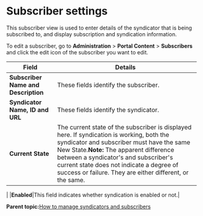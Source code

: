 # Subscriber settings 

This subscriber view is used to enter details of the syndicator that is being subscribed to, and display subscription and syndication information.

To edit a subscriber, go to **Administration** \> **Portal Content** \> **Subscribers** and click the edit icon of the subscriber you want to edit.

|Field|Details|
|-----|-------|
|**Subscriber Name and Description**|These fields identify the subscriber.|
|**Syndicator Name, ID and URL**|These fields identify the syndicator.|
|**Current State**|The current state of the subscriber is displayed here. If syndication is working, both the syndicator and subscriber must have the same New State.**Note:** The apparent difference between a syndicator's and subscriber's current state does not indicate a degree of success or failure. They are either different, or the same.

|
|**Enabled**|This field indicates whether syndication is enabled or not.|

**Parent topic:**[How to manage syndicators and subscribers ](../panel_help/wcm_syndication.md)

